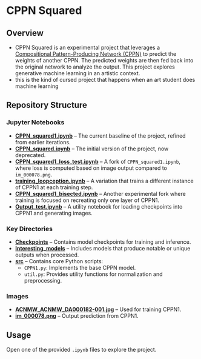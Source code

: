 # CPPN Squared

## Overview
- CPPN Squared is an experimental project that leverages a [Compositional Pattern-Producing Network (CPPN)](https://en.wikipedia.org/wiki/Compositional_pattern-producing_network) to predict the weights of another CPPN. The predicted weights are then fed back into the original network to analyze the output. This project explores generative machine learning in an artistic context.
- this is the kind of cursed project that happens when an art student does machine learning

## Repository Structure

### Jupyter Notebooks
- **[CPPN_squared1.ipynb](https://github.com/iuncus/CPPNsquared/blob/main/CPPN_squared1.ipynb)** – The current baseline of the project, refined from earlier iterations.
- **[CPPN_squared.ipynb](https://github.com/iuncus/CPPNsquared/blob/main/CPPN_squared.ipynb)** – The initial version of the project, now deprecated.
- **[CPPN_squared1_loss_test.ipynb](https://github.com/iuncus/CPPNsquared/blob/main/CPPN_squared1%20loss%20test.ipynb)** – A fork of `CPPN_squared1.ipynb`, where loss is computed based on image output compared to `im_000078.png`.
- **[training_loopception.ipynb](https://github.com/iuncus/CPPNsquared/blob/main/training_loopception.ipynb)** – A variation that trains a different instance of CPPN1 at each training step.
- **[CPPN_squared1_bisected.ipynb](https://github.com/iuncus/CPPNsquared/blob/main/CPPN_squared1%20bisected.ipynb)** – Another experimental fork where training is focused on recreating only one layer of CPPN1.
- **[Output_test.ipynb](https://github.com/iuncus/CPPNsquared/blob/main/Output_test.ipynb)** – A utility notebook for loading checkpoints into CPPN1 and generating images.

### Key Directories
- **[Checkpoints](https://github.com/iuncus/CPPNsquared/tree/main/Checkpoints)** – Contains model checkpoints for training and inference.
- **[Interesting_models](https://github.com/iuncus/CPPNsquared/tree/main/Interesting_models)** – Includes models that produce notable or unique outputs when processed.
- **[src](https://github.com/iuncus/CPPNsquared/tree/main/src)** – Contains core Python scripts:
  - `CPPN1.py`: Implements the base CPPN model.
  - `util.py`: Provides utility functions for normalization and preprocessing.

### Images
- **[ACNMW_ACNMW_DA000182-001.jpg](https://github.com/iuncus/CPPNsquared/blob/main/ACNMW_ACNMW_DA000182-001.jpg)** – Used for training CPPN1.
- **[im_000078.png](https://github.com/iuncus/CPPNsquared/blob/main/im_000078.png)** – Output prediction from CPPN1.

## Usage

Open one of the provided `.ipynb` files to explore the project.

